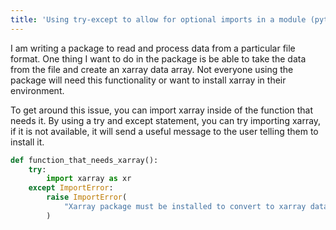 ```yaml
---
title: 'Using try-except to allow for optional imports in a module (python)'
---
```

I am writing a package to read and process data from a particular file format. One thing I want to do in the package is be able to take the data from the file and create an xarray data array. Not everyone using the package will need this functionality or want to install xarray in their environment. 

To get around this issue, you can import xarray inside of the function that needs it. By using a try and except statement, you can try importing xarray, if it is not available, it will send a useful message to the user telling them to install it.


```python
def function_that_needs_xarray():
    try:
        import xarray as xr
    except ImportError:
        raise ImportError(
            "Xarray package must be installed to convert to xarray data array."
        )
```